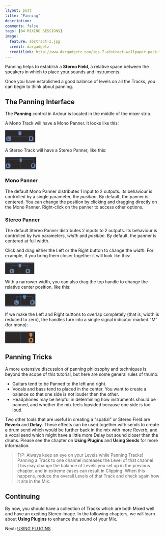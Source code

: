 ```yaml
---
layout: post
title: "Panning"
description:
comments: false 
tags: [04 MIXING SESSIONS]
image:
  feature: abstract-3.jpg
  credit: dargadgetz
  creditlink: http://www.dargadgetz.com/ios-7-abstract-wallpaper-pack-for-iphone-5-and-ipod-touch-retina/
---
```


Panning helps to establish a **Stereo Field**, a relative space between the speakers in which to
place your sounds and instruments.

Once you have established a good balance of levels on all the Tracks,
you can begin to think about panning.

## The Panning Interface

The **Panning** control in Ardour is located in the middle of the mixer
strip.

A Mono Track will have a Mono Panner. It looks like this:

![monopan](../images/Ardour3_Panning_MONO.png)

A Stereo Track will have a Stereo Panner, like this:

![stereopan](../images/Ardour3_Panning_STEREO.png)

### Mono Panner

The default Mono Panner distributes 1 input to 2 outputs. Its behaviour
is controlled by a single parameter, the *position*. By default, the
panner is centered. You can change the position by clicking and dragging
directly on the Mono Panner. Right-click on the panner to access other
options.

### Stereo Panner

The default Stereo Panner distributes 2 inputs to 2 outputs. Its
behaviour is controlled by two parameters, *width* and *position*. By
default, the panner is centered at full width.

Click and drag either the Left or the Right button to change the
*width*. For example, if you bring them closer together it will look
like this:

![stereo width](../images/Ardour3_Panning_STEREO_WIDTH.png) 

With a narrower width, you can also drag the top handle to change the
relative center position, like this:

![stereo panner example](../images/Ardour3_Panning_Stereo_example.png) 

If we make the Left and Right buttons to overlap completely (that is,
width is reduced to zero), the handles turn into a single signal
indicator marked "M" (for mono):

![stereo mono example](../images/Ardour3_Panning_Stereo_Mono.png) 

## Panning Tricks

A more extensive discussion of panning philosophy and techniques is beyond the scope of this tutorial,
but here are some general rules of thumb:

* Guitars tend to be Panned to the left and right.
* Vocals and bass tend to placed in the center. You want to create
a balance so that one side is not louder then the other.
* Headphones may be helpful in determining how instruments should be panned, and whether the mix feels lopsided because one side is too loud.

Two other tools that are useful in creating a "spatial" or Stereo Field
are **Reverb** and **Delay**. These effects can be used together with
sends to create a drum send which would be further back in the mix with
more Reverb, and a vocal send which might have a little more Delay but
sound closer than the drums. Please see the chapter on **Using Plugins**
and **Using Sends** for more information.

> TIP: Always keep an eye on your Levels while Panning Tracks! Panning
a Track to one channel increases the Level of that channel. This
may change the balance of Levels you set up in the previous chapter, and
in extreme cases can result in Clipping. When this happens, reduce the
overall Levels of that Track and check again how it sits in the Mix.

## Continuing

By now, you should have a collection of Tracks which are both Mixed well
and have an exciting Stereo Image. In the following chapters, we will
learn about **Using Plugins** to enhance the sound of your Mix.

Next: [USING PLUGINS](../using-plugins)
